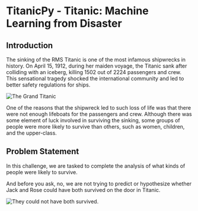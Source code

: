 # TitanicPy - Titanic: Machine Learning from Disaster

## Introduction
The sinking of the RMS Titanic is one of the most infamous shipwrecks in history. On April 15, 1912, during her maiden voyage, the Titanic sank after colliding with an iceberg, killing 1502 out of 2224 passengers and crew. This sensational tragedy shocked the international community and led to better safety regulations for ships.

![The Grand Titanic](https://upload.wikimedia.org/wikipedia/commons/thumb/f/fd/RMS_Titanic_3.jpg/1200px-RMS_Titanic_3.jpg)

One of the reasons that the shipwreck led to such loss of life was that there were not enough lifeboats for the passengers and crew. Although there was some element of luck involved in surviving the sinking, some groups of people were more likely to survive than others, such as women, children, and the upper-class.

## Problem Statement
In this challenge, we are tasked to complete the analysis of what kinds of people were likely to survive. 

And before you ask, no, we are not trying to predict or hypothesize whether Jack and Rose could have both survived on the door in Titanic.

![They could not have both survived.](https://www.thesun.co.uk/wp-content/uploads/2017/01/nintchdbpict000268497624-e1485887027515.jpg?strip=all&w=960)

